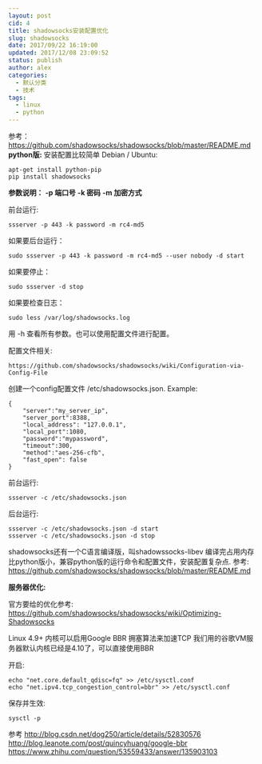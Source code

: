 ```yaml
---
layout: post
cid: 4
title: shadowsocks安装配置优化
slug: shadowsocks
date: 2017/09/22 16:19:00
updated: 2017/12/08 23:09:52
status: publish
author: alex
categories: 
  - 默认分类
  - 技术
tags: 
  - linux
  - python
---
```



参考：
https://github.com/shadowsocks/shadowsocks/blob/master/README.md
**python版:**
安装配置比较简单
Debian / Ubuntu:

    apt-get install python-pip
    pip install shadowsocks

**参数说明：**
**-p 端口号**
**-k 密码**
**-m 加密方式**

前台运行:

    ssserver -p 443 -k password -m rc4-md5


如果要后台运行：

    sudo ssserver -p 443 -k password -m rc4-md5 --user nobody -d start


如果要停止：

    sudo ssserver -d stop


如果要检查日志：

    sudo less /var/log/shadowsocks.log

用 -h 查看所有参数。也可以使用配置文件进行配置。

配置文件相关:

    https://github.com/shadowsocks/shadowsocks/wiki/Configuration-via-Config-File

创建一个config配置文件  /etc/shadowsocks.json. Example:

    {
        "server":"my_server_ip",
        "server_port":8388,
        "local_address": "127.0.0.1",
        "local_port":1080,
        "password":"mypassword",
        "timeout":300,
        "method":"aes-256-cfb",
        "fast_open": false
    }

前台运行:

    ssserver -c /etc/shadowsocks.json


后台运行:

    ssserver -c /etc/shadowsocks.json -d start
    ssserver -c /etc/shadowsocks.json -d stop

shadowsocks还有一个C语言编译版，叫shadowssocks-libev
编译完占用内存比python版小，兼容python版的运行命令和配置文件，安装配置复杂点.
参考: https://github.com/shadowsocks/shadowsocks/blob/master/README.md

**服务器优化:**

官方要给的优化参考: https://github.com/shadowsocks/shadowsocks/wiki/Optimizing-Shadowsocks

Linux 4.9+ 内核可以启用Google BBR 拥塞算法来加速TCP
我们用的谷歌VM服务器默认内核已经是4.10了，可以直接使用BBR

开启:

    echo "net.core.default_qdisc=fq" >> /etc/sysctl.conf
    echo "net.ipv4.tcp_congestion_control=bbr" >> /etc/sysctl.conf

保存并生效:

    sysctl -p

参考
http://blog.csdn.net/dog250/article/details/52830576
http://blog.leanote.com/post/quincyhuang/google-bbr
https://www.zhihu.com/question/53559433/answer/135903103